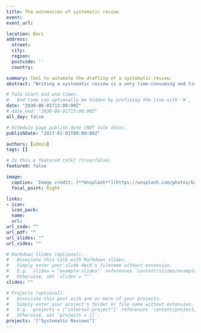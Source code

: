 ```yaml
---
title: The automation of systematic review
event: 
event_url: 

location: Bari
address:
  street: 
  city: 
  region: 
  postcode: ''
  country: 

summary: Tool to automate the drafting of a systematic review.
abstract: "Writing a systematic review is a very time-consuming and time-consuming process. For this reason, over the last few years, various methods based on Machine Learning have been developed, able to automate some phases of the drafting of a systematic review and, therefore, reducing the time and expenditure necessary."

# Talk start and end times.
#   End time can optionally be hidden by prefixing the line with `#`.
date: "2030-06-01T13:00:00Z"
# date_end: "2030-06-01T15:00:00Z"
all_day: false

# Schedule page publish date (NOT talk date).
publishDate: "2017-01-01T00:00:00Z"

authors: [admin]
tags: []

# Is this a featured talk? (true/false)
featured: false

image:
  caption: 'Image credit: [**Unsplash**](https://unsplash.com/photos/bzdhc5b3Bxs)'
  focal_point: Right

links:
- icon: 
  icon_pack: 
  name: 
  url: 
url_code: ""
url_pdf: ""
url_slides: ""
url_video: ""

# Markdown Slides (optional).
#   Associate this talk with Markdown slides.
#   Simply enter your slide deck's filename without extension.
#   E.g. `slides = "example-slides"` references `content/slides/example-slides.md`.
#   Otherwise, set `slides = ""`.
slides: ""

# Projects (optional).
#   Associate this post with one or more of your projects.
#   Simply enter your project's folder or file name without extension.
#   E.g. `projects = ["internal-project"]` references `content/project/deep-learning/index.md`.
#   Otherwise, set `projects = []`.
projects: '["Systematic Reviews"]'
---
```

